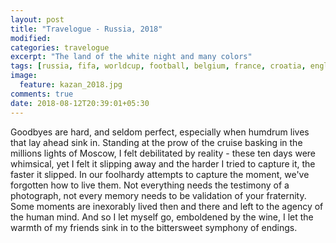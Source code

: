 ```yaml
---
layout: post
title: "Travelogue - Russia, 2018"
modified:
categories: travelogue
excerpt: "The land of the white night and many colors"
tags: [russia, fifa, worldcup, football, belgium, france, croatia, england, whitenight]
image:
  feature: kazan_2018.jpg
comments: true
date: 2018-08-12T20:39:01+05:30
---
```


Goodbyes are hard, and seldom perfect, especially when humdrum lives that lay ahead sink in. Standing at the prow of the cruise basking in the millions lights of Moscow, I felt debilitated by reality - these ten days were whimsical, yet I felt it slipping away and the harder I tried to capture it, the faster it slipped. In our foolhardy attempts to capture the moment, we've forgotten how to live them. Not everything needs the testimony of a photograph, not every memory needs to be validation of your fraternity. Some moments are inexorably lived then and there and left to the agency of the human mind. And so I let myself go, emboldened by the wine, I let the warmth of my friends sink in to the bittersweet symphony of endings.
